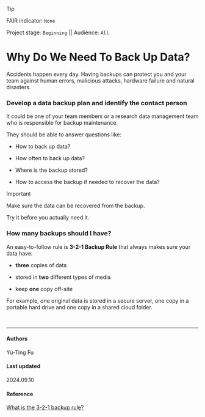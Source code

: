 >[!TIP]
> FAIR indicator: <code>None</code>
> 
> Project stage: <code>Beginning</code>  || Audience: <code>All</code>

# Why Do We Need To Back Up Data?

Accidents happen every day. Having backups can protect you and your team against human errors, malicious attacks, hardware failure and natural disasters.

### Develop a data backup plan and identify the contact person

It could be one of your team members or a research data management team who is responsible for backup maintenance. 

They should be able to answer questions like:

- How to back up data?

- How often to back up data? 

- Where is the backup stored?

- How to access the backup if needed to recover the data?

>[!IMPORTANT]
>Make sure the data can be recovered from the backup.
>
>Try it before you actually need it.


### How many backups should I have? 

An easy-to-follow rule is <b>3-2-1 Backup Rule</b> that always makes sure your data have: 

  - <b>three</b> copies of data 
  
  - stored in <b>two</b> different types of media

  - keep <b>one</b> copy off-site

For example, one original data is stored in a secure server, one copy in a portable hard drive and one copy in a shared cloud folder.

<br>

---
#### Authors
Yu-Ting Fu

#### Last updated
2024.09.10

#### Reference

  [What is the 3-2-1 backup rule?](https://www.veeam.com/blog/321-backup-rule.html)
